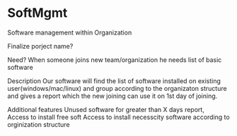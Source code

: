 # SoftMgmt
Software management within Organization

Finalize porject name?

Need?
When someone joins new team/organization he needs list of basic software 

Description 
Our software will find the list of software installed on existing user(windows/mac/linux) and group according to the organizaton structure and gives a report which the new joining can use it on 1st day of joining. 

Additional features 
Unused software for greater than X days report,  
Access to install free soft
Access to install necesscity software according to orginization structure
